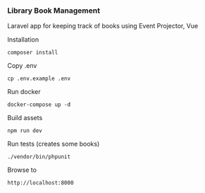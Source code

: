 ### Library Book Management

Laravel app for keeping track of books using Event Projector, Vue

Installation

``composer install``

Copy .env

``cp .env.example .env``

Run docker

``docker-compose up -d``

Build assets

``npm run dev``

Run tests (creates some books)

``./vendor/bin/phpunit``


Browse to 

``http://localhost:8000``
